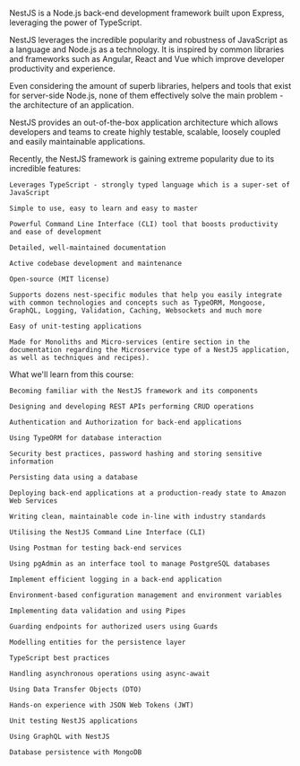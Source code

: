 NestJS is a Node.js back-end development framework built upon Express, leveraging the power of TypeScript.

NestJS leverages the incredible popularity and robustness of JavaScript as a language and Node.js as a technology. It is inspired by common libraries and frameworks such as Angular, React and Vue which improve developer productivity and experience.

Even considering the amount of superb libraries, helpers and tools that exist for server-side Node.js, none of them effectively solve the main problem - the architecture of an application.

NestJS provides an out-of-the-box application architecture which allows developers and teams to create highly testable, scalable, loosely coupled and easily maintainable applications.

Recently, the NestJS framework is gaining extreme popularity due to its incredible features:

    Leverages TypeScript - strongly typed language which is a super-set of JavaScript

    Simple to use, easy to learn and easy to master

    Powerful Command Line Interface (CLI) tool that boosts productivity and ease of development

    Detailed, well-maintained documentation

    Active codebase development and maintenance

    Open-source (MIT license)

    Supports dozens nest-specific modules that help you easily integrate with common technologies and concepts such as TypeORM, Mongoose, GraphQL, Logging, Validation, Caching, Websockets and much more

    Easy of unit-testing applications

    Made for Monoliths and Micro-services (entire section in the documentation regarding the Microservice type of a NestJS application, as well as techniques and recipes).

What we'll learn from this course: 

    Becoming familiar with the NestJS framework and its components

    Designing and developing REST APIs performing CRUD operations

    Authentication and Authorization for back-end applications
    
    Using TypeORM for database interaction
    
    Security best practices, password hashing and storing sensitive information
    
    Persisting data using a database
    
    Deploying back-end applications at a production-ready state to Amazon Web Services
    
    Writing clean, maintainable code in-line with industry standards
    
    Utilising the NestJS Command Line Interface (CLI)
    
    Using Postman for testing back-end services
    
    Using pgAdmin as an interface tool to manage PostgreSQL databases
    
    Implement efficient logging in a back-end application
    
    Environment-based configuration management and environment variables
    
    Implementing data validation and using Pipes
    
    Guarding endpoints for authorized users using Guards
    
    Modelling entities for the persistence layer
    
    TypeScript best practices
    
    Handling asynchronous operations using async-await
    
    Using Data Transfer Objects (DTO)
    
    Hands-on experience with JSON Web Tokens (JWT)
    
    Unit testing NestJS applications
    
    Using GraphQL with NestJS
    
    Database persistence with MongoDB



